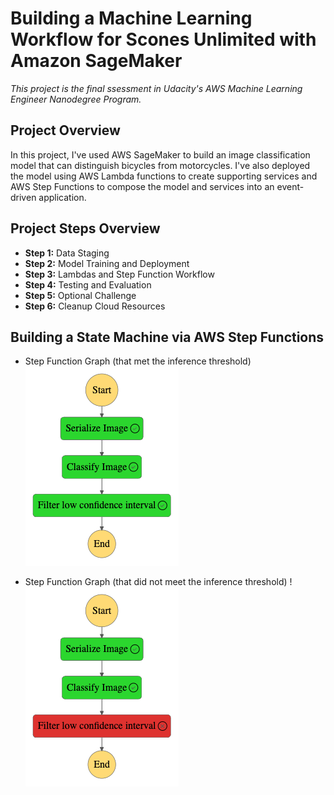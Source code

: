 # Building a Machine Learning Workflow for Scones Unlimited with Amazon SageMaker

*This project is the final ssessment in Udacity's AWS Machine Learning Engineer Nanodegree Program.*

## Project Overview

In this project, I've used AWS SageMaker to build an image classification model that can distinguish bicycles from motorcycles. I've also deployed the model using AWS Lambda functions to create supporting services and AWS Step Functions to compose the model and services into an event-driven application.

## Project Steps Overview

- **Step 1:** Data Staging
- **Step 2:** Model Training and Deployment
- **Step 3:** Lambdas and Step Function Workflow
- **Step 4:** Testing and Evaluation
- **Step 5:** Optional Challenge
- **Step 6:** Cleanup Cloud Resources

## Building a State Machine via AWS Step Functions
* Step Function Graph (that met the inference threshold)
![grapgh](screenshots/Stepfgraph1..png)

* Step Function Graph (that did not meet the inference threshold)
  !![grapgh](screenshots/Stepfgraph2..png)
